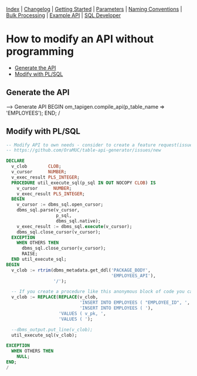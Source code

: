 <!-- nav -->

[Index](README.md)
| [Changelog](changelog.md)
| [Getting Started](getting-started.md)
| [Parameters](parameters.md)
| [Naming Conventions](naming-conventions.md)
| [Bulk Processing](bulk-processing.md)
| [Example API](example-api.md)
| [SQL Developer](sql-developer-integration.md)

<!-- navstop -->

# How to modify an API without programming

<!-- toc -->

- [Generate the API](#generate-the-api)
- [Modify with PL/SQL](#modify-with-plsql)

<!-- tocstop -->

## Generate the API

--> Generate API
BEGIN
  om_tapigen.compile_api(p_table_name => 'EMPLOYEES');
END;
/

## Modify with PL/SQL

```sql
-- Modify API to own needs - consider to create a feature request(issue) if you think this is helpful for other users too.
-- https://github.com/OraMUC/table-api-generator/issues/new

DECLARE
  v_clob        CLOB;
  v_cursor      NUMBER;
  v_exec_result PLS_INTEGER;
  PROCEDURE util_execute_sql(p_sql IN OUT NOCOPY CLOB) IS
    v_cursor      NUMBER;
    v_exec_result PLS_INTEGER;
  BEGIN
    v_cursor := dbms_sql.open_cursor;
    dbms_sql.parse(v_cursor,
                   p_sql,
                   dbms_sql.native);
    v_exec_result := dbms_sql.execute(v_cursor);
    dbms_sql.close_cursor(v_cursor);
  EXCEPTION
    WHEN OTHERS THEN
      dbms_sql.close_cursor(v_cursor);
      RAISE;
  END util_execute_sql;
BEGIN
  v_clob := rtrim(dbms_metadata.get_ddl('PACKAGE_BODY',
                                        'EMPLOYEES_API'),
                  '/');

  -- If you create a procedure like this anonymous block of code you can generalize the replacements
  v_clob := REPLACE(REPLACE(v_clob,
                            'INSERT INTO EMPLOYEES ( "EMPLOYEE_ID", ',
                            'INSERT INTO EMPLOYEES ( '),
                    'VALUES ( v_pk, ',
                    'VALUES ( ');

  --dbms_output.put_line(v_clob);
  util_execute_sql(v_clob);

EXCEPTION
  WHEN OTHERS THEN
    NULL;
END;
/
```
